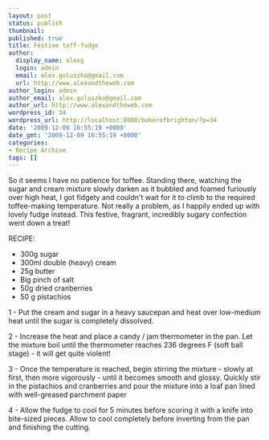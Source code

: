 ```yaml
---
layout: post
status: publish
thumbnail: 
published: true
title: Festive toff-fudge
author:
  display_name: alexg
  login: admin
  email: alex.goluszko@gmail.com
  url: http://www.alexandtheweb.com
author_login: admin
author_email: alex.goluszko@gmail.com
author_url: http://www.alexandtheweb.com
wordpress_id: 34
wordpress_url: http://localhost:8000/bakerofbrighton/?p=34
date: '2009-12-09 16:55:19 +0000'
date_gmt: '2009-12-09 16:55:19 +0000'
categories:
- Recipe Archive
tags: []
---
```

<p>So it seems I have no patience for toffee. Standing there, watching the sugar and cream mixture slowly darken as it bubbled and foamed furiously over high heat, I got fidgety and couldn't wait for it to climb to the required toffee-making temperature. Not really a problem, as I happily ended up with lovely fudge instead. This festive, fragrant, incredibly sugary confection went down a treat!</p>
<p>RECIPE:</p>
<ul>
<li>300g sugar</li>
<li>300ml double (heavy) cream</li>
<li>25g butter</li>
<li>Big pinch of salt</li>
<li>50g dried cranberries</li>
<li>50 g pistachios</li>
</ul>
<p>1 - Put the cream and sugar in a heavy saucepan and heat over low-medium heat until the sugar is completely dissolved.</p>
<p>2 - Increase the heat and place a candy / jam thermometer in the pan. Let the mixture boil until the thermometer reaches 236 degrees F (soft ball stage) - it will get quite violent!</p>
<p>3 - Once the temperature is reached, begin stirring the mixture - slowly at first, then more vigorously - until it becomes smooth and glossy. Quickly stir in the pistachios and cranberries and pour the mixture into a loaf pan lined with well-greased parchment paper</p>
<p>4 - Allow the fudge to cool for 5 minutes before scoring it with a knife into bite-sized pieces. Allow to cool completely before inverting from the pan and finishing the cutting.</p>
